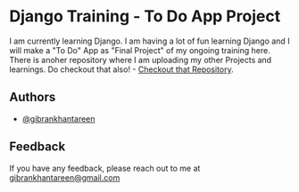 # Django Training - To Do App Project


I am currently learning Django. I am having a lot of fun learning Django and I will make a "To Do" App as "Final Project" of my ongoing training here.
There is anoher repository where I am uploading my other Projects and learnings. Do checkout that also! - [Checkout that Repository](https://github.com/gibrankhantareen/django-certification-course-projects). 
## Authors

- [@gibrankhantareen](https://www.github.com/gibrankhantareen)


## Feedback

If you have any feedback, please reach out to me at gibrankhantareen@gmail.com
